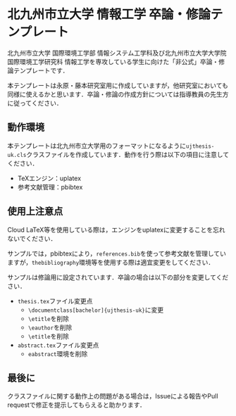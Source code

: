 # 北九州市立大学 情報工学 卒論・修論テンプレート
北九州市立大学 国際環境工学部 情報システム工学科及び北九州市立大学大学院 国際環境工学研究科 情報工学を専攻している学生に向けた「非公式」卒論・修論テンプレートです．

本テンプレートは永原・藤本研究室用に作成していますが，他研究室においても同様に使えるかと思います．卒論・修論の作成方針については指導教員の先生方に従ってください．

## 動作環境
本テンプレートは北九州市立大学用のフォーマットになるように`ujthesis-uk.cls`クラスファイルを作成しています．動作を行う際は以下の項目に注意してください．

- TeXエンジン：uplatex
- 参考文献管理：pbibtex

## 使用上注意点
Cloud LaTeX等を使用している際は，エンジンをuplatexに変更することを忘れないでください．

サンプルでは，pbibtexにより，`references.bib`を使って参考文献を管理していますが，`thebibliography`環境等を使用する際は適宜変更をしてください．

サンプルは修論用に設定されています．卒論の場合は以下の部分を変更してください．

- `thesis.tex`ファイル変更点
  - `\documentclass[bachelor]{ujthesis-uk}`に変更
  - `\etitle`を削除
  - `\eauthor`を削除
  - `\etitle`を削除
- `abstract.tex`ファイル変更点
  - `eabstract`環境を削除

## 最後に
クラスファイルに関する動作上の問題がある場合は，Issueによる報告やPull requestで修正を提示してもらえると助かります．
